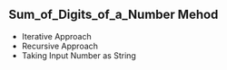 ## Sum_of_Digits_of_a_Number Mehod
- Iterative Approach
- Recursive Approach
- Taking Input Number as String